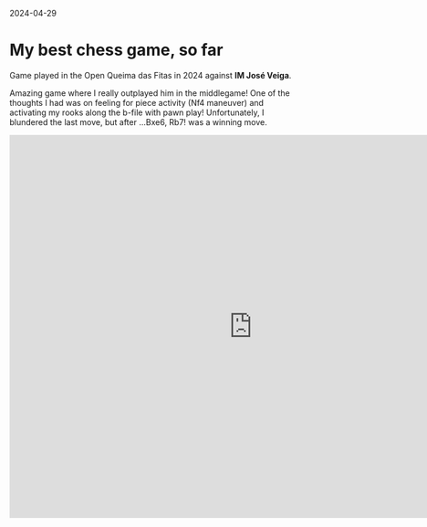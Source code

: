 2024-04-29
# My best chess game, so far

Game played in the Open Queima das Fitas in 2024 against **IM José Veiga**.


Amazing game where I really outplayed him in the middlegame! One of the thoughts I had was on feeling for piece activity (Nf4 maneuver) and activating my rooks along the b-file with pawn play! Unfortunately, I blundered the last move, but after ...Bxe6, Rb7! was a winning move.

<iframe width="850" height="671" src="https://lichess.org/study/embed/novXTHuF/79qZR9Uy#last?theme=gree&bg=light" frameborder=0></iframe>

